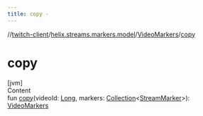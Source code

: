 ```yaml
---
title: copy -
---
```

//[twitch-client](../../index.md)/[helix.streams.markers.model](../index.md)/[VideoMarkers](index.md)/[copy](copy.md)



# copy  
[jvm]  
Content  
fun [copy](copy.md)(videoId: [Long](https://kotlinlang.org/api/latest/jvm/stdlib/kotlin/-long/index.html), markers: [Collection](https://kotlinlang.org/api/latest/jvm/stdlib/kotlin.collections/-collection/index.html)<[StreamMarker](../-stream-marker/index.md)>): [VideoMarkers](index.md)  



